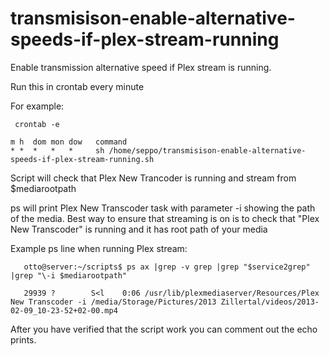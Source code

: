 transmisison-enable-alternative-speeds-if-plex-stream-running
=============================================================

Enable transmission alternative speed if Plex stream is running.

 Run this in crontab every minute

 For example:

```
 crontab -e
```


```
m h  dom mon dow   command
* *  *   *   *     sh /home/seppo/transmisison-enable-alternative-speeds-if-plex-stream-running.sh
```


 
  Script will check that Plex New Trancoder is running and stream from $mediarootpath
  
  ps will print Plex New Transcoder task with parameter -i showing
  the path of the media. Best way to ensure that streaming is on is to
  check that "Plex New Transcoder" is running and it has root path of your media

  Example ps line when running Plex stream:
```
   otto@server:~/scripts$ ps ax |grep -v grep |grep "$service2grep" |grep "\-i $mediarootpath"

   29939 ?        S<l    0:06 /usr/lib/plexmediaserver/Resources/Plex New Transcoder -i /media/Storage/Pictures/2013 Zillertal/videos/2013-02-09_10-23-52+02-00.mp4 
```


 After you have verified that the script work you can comment out the echo prints.

